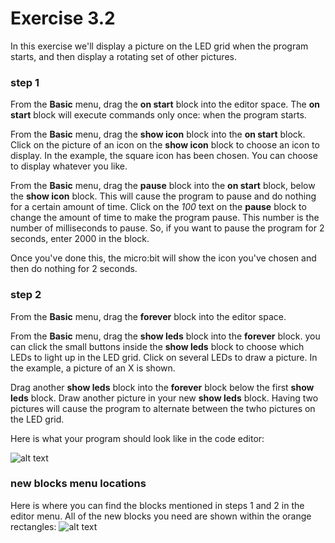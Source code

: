 # Exercise 3.2
In this exercise we'll display a picture on the LED grid when the program starts, and then display a rotating set of other pictures.

### step 1
From the **Basic** menu, drag the **on start** block into the editor space. The **on start** block will execute commands only once: when the program starts.

From the **Basic** menu, drag the **show icon** block into the **on start** block. Click on the picture of an icon on the **show icon** block to choose an icon to display. In the example, the square icon has been chosen. You can choose to display whatever you like.

From the **Basic** menu, drag the **pause** block into the **on start** block, below the **show icon** block. This will cause the program to pause and do nothing for a certain amount of time. Click on the *100* text on the **pause** block to change the amount of time to make the program pause. This number is the number of milliseconds to pause. So, if you want to pause the program for 2 seconds, enter 2000 in the block.

Once you've done this, the micro:bit will show the icon you've chosen and then do nothing for 2 seconds.


### step 2
From the **Basic** menu, drag the **forever** block into the editor space. 

From the **Basic** menu, drag the **show leds** block into the **forever** block. you can click the small buttons inside the **show leds** block to choose which LEDs to light up in the LED grid. Click on several LEDs to draw a picture. In the example, a picture of an X is shown.

Drag another **show leds** block into the **forever** block below the first **show leds** block. Draw another picture in your new **show leds** block. Having two pictures will cause the program to alternate between the twho pictures on the LED grid.

Here is what your program should look like in the code editor:

![alt text](https://github.com/fusecodecamp2018/BuildingMicrocontrollerGames/blob/master/lesson-3/exercise-3.2/display-led-pictures-blockly.png "exercise 3.1 hello world program")

### new blocks menu locations
Here is where you can find the blocks mentioned in steps 1 and 2 in the editor menu. All of the new blocks you need are shown within the orange rectangles:
![alt text](https://github.com/fusecodecamp2018/BuildingMicrocontrollerGames/blob/master/lesson-3/exercise-3.2/new-blocks-menu-locations.png "exercise 3.2 blockly menu locations")


